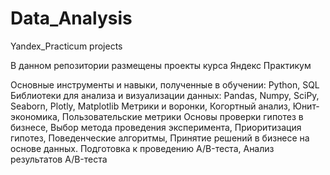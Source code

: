 # Data_Analysis
Yandex_Practicum projects

В данном репозитории размещены проекты курса Яндекс Практикум

Основные инструменты и навыки, полученные в обучении:
Python, SQL
Библиотеки для анализа и визуализации данных: Pandas, Numpy, SciPy, Seaborn, Plotly, Matplotlib
Метрики и воронки, Когортный анализ, Юнит-экономика, Пользовательские метрики
Основы проверки гипотез в бизнесе, Выбор метода проведения эксперимента, Приоритизация гипотез, Поведенческие алгоритмы, Принятие решений в бизнесе на основе данных.
Подготовка к проведению A/B-теста, Анализ результатов A/B-теста